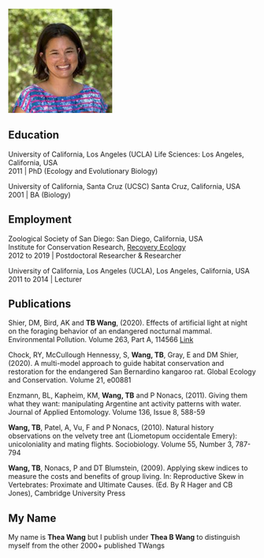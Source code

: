 ![Image](bio-photo.jpg)
## Education 
University of California, Los Angeles (UCLA) Life Sciences: Los Angeles, California, USA                                                 
2011 | PhD (Ecology and Evolutionary Biology)

University of California, Santa Cruz (UCSC) Santa Cruz, California, USA                                                      
2001 | BA (Biology)

## Employment
Zoological Society of San Diego: San Diego, California, USA                                           
Institute for Conservation Research, [Recovery Ecology](https://institute.sandiegozoo.org/recovery-ecology)                           
2012 to 2019 | Postdoctoral Researcher & Researcher 

University of California, Los Angeles (UCLA), Los Angeles, California, USA                      
2011 to 2014 | Lecturer

## Publications 
Shier, DM, Bird, AK and **TB Wang**, (2020). Effects of artificial light at night on the foraging behavior of an endangered nocturnal mammal. Environmental Pollution. Volume 263, Part A, 114566
[Link](https://authors.elsevier.com/c/1axQpzLNSS3Eh) 

Chock, RY, McCullough Hennessy, S, **Wang, TB**, Gray, E and DM Shier, (2020). A multi-model approach to guide habitat conservation and restoration for the endangered San Bernardino kangaroo rat. Global Ecology and Conservation. Volume 21, e00881

Enzmann, BL, Kapheim, KM, **Wang, TB** and P Nonacs, (2011). Giving them what they want: manipulating Argentine ant activity patterns with water. Journal of Applied Entomology. Volume 136, Issue 8, 588-59

**Wang, TB**, Patel, A, Vu, F and P Nonacs, (2010). Natural history observations on the velvety tree ant (Liometopum occidentale Emery): unicoloniality and mating flights. Sociobiology. Volume 55, Number 3, 787-794

**Wang, TB**, Nonacs, P and DT Blumstein, (2009). Applying skew indices to measure the costs and benefits of group living. In: Reproductive Skew in Vertebrates: Proximate and Ultimate Causes. (Ed. By R Hager and CB Jones), Cambridge University Press

## My Name
My name is **Thea Wang** but I publish under **Thea B Wang** to distinguish myself from the other 2000+ published TWangs

